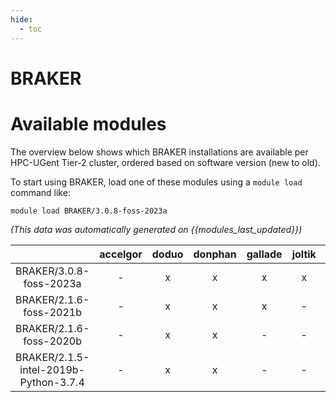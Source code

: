 ```yaml
---
hide:
  - toc
---
```


BRAKER
======

# Available modules


The overview below shows which BRAKER installations are available per HPC-UGent Tier-2 cluster, ordered based on software version (new to old).

To start using BRAKER, load one of these modules using a `module load` command like:

```shell
module load BRAKER/3.0.8-foss-2023a
```

*(This data was automatically generated on {{modules_last_updated}})*  

| |accelgor|doduo|donphan|gallade|joltik|shinx|
| :---: | :---: | :---: | :---: | :---: | :---: | :---: |
|BRAKER/3.0.8-foss-2023a|-|x|x|x|x|x|
|BRAKER/2.1.6-foss-2021b|-|x|x|x|-|-|
|BRAKER/2.1.6-foss-2020b|-|x|x|-|-|-|
|BRAKER/2.1.5-intel-2019b-Python-3.7.4|-|x|x|-|-|-|
